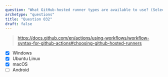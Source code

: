 ```yaml
---
question: "What GitHub-hosted runner types are available to use? (Select three.)"
archetype: "questions"
title: "Question 032"
draft: false
---
```


> https://docs.github.com/en/actions/using-workflows/workflow-syntax-for-github-actions#choosing-github-hosted-runners
- [x] Windows
- [x] Ubuntu Linux
- [x] macOS
- [ ] Android
